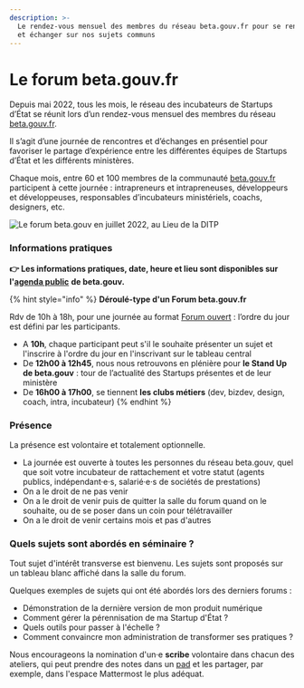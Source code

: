 ```yaml
---
description: >-
  Le rendez-vous mensuel des membres du réseau beta.gouv.fr pour se rencontrer
  et échanger sur nos sujets communs
---
```


# Le forum beta.gouv.fr

Depuis mai 2022, tous les mois, le réseau des incubateurs de Startups d’État se réunit lors d’un rendez-vous mensuel des membres du réseau [beta.gouv.fr](http://beta.gouv.fr/).&#x20;

Il s’agit d’une journée de rencontres et d’échanges en présentiel pour favoriser le partage d’expérience entre les différentes équipes de Startups d’État et les différents ministères.

Chaque mois, entre 60 et 100 membres de la communauté [beta.gouv.fr](http://beta.gouv.fr/) participent à cette journée : intrapreneurs et intrapreneuses, développeurs et développeuses, responsables d’incubateurs ministériels, coachs, designers, etc.

![Le forum beta.gouv en juillet 2022, au Lieu de la DITP](../../../.gitbook/assets/IMG\_8811.jpg)

### Informations pratiques

**👉 Les informations pratiques, date, heure et lieu sont disponibles sur l'**[**agenda public**](https://calendar.google.com/calendar/embed?src=0ieonqap1r5jeal5ugeuhoovlg%40group.calendar.google.com\&ctz=Europe%2FParis) **de beta.gouv.**

{% hint style="info" %}
**Déroulé-type d'un Forum beta.gouv.fr**

Rdv de 10h à 18h, pour une journée au format [Forum ouvert](https://fr.wikipedia.org/wiki/M%C3%A9thodologie\_Forum\_Ouvert) : l’ordre du jour est défini par les participants.

* A **10h**, chaque participant peut s'il le souhaite présenter un sujet et l'inscrire à l'ordre du jour en l'inscrivant sur le tableau central
* De **12h00 à 12h45**, nous nous retrouvons en plénière pour **le Stand Up de beta.gouv** : tour de l’actualité des Startups présentes et de leur ministère
* De **16h00 à 17h00**, se tiennent **les clubs métiers** (dev, bizdev, design, coach, intra, incubateur)
{% endhint %}

### Présence

La présence est volontaire et totalement optionnelle.

* La journée est ouverte à toutes les personnes du réseau beta.gouv, quel que soit votre incubateur de rattachement et votre statut (agents publics, indépendant·e·s, salarié·e·s de sociétés de prestations)
* On a le droit de ne pas venir
* On a le droit de venir puis de quitter la salle du forum quand on le souhaite, ou de se poser dans un coin pour télétravailler
* On a le droit de venir certains mois et pas d'autres

### Quels sujets sont abordés en séminaire ?

Tout sujet d'intérêt transverse est bienvenu. Les sujets sont proposés sur un tableau blanc affiché dans la salle du forum.&#x20;

Quelques exemples de sujets qui ont été abordés lors des derniers forums :&#x20;

* Démonstration de la dernière version de mon produit numérique
* Comment gérer la pérennisation de ma Startup d'État ?
* Quels outils pour passer à l'échelle ?&#x20;
* Comment convaincre mon administration de transformer ses pratiques ?

Nous encourageons la nomination d'un·e **scribe** volontaire dans chacun des ateliers, qui peut prendre des notes dans un [pad](../../jutilise-les-outils-de-la-communaute/pad.md) et les partager, par exemple, dans l'espace Mattermost le plus adéquat.

